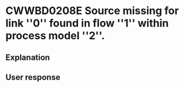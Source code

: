 # CWWBD0208E Source missing for link ''0'' found in flow ''1'' within process model ''2''.

## Explanation

## User response